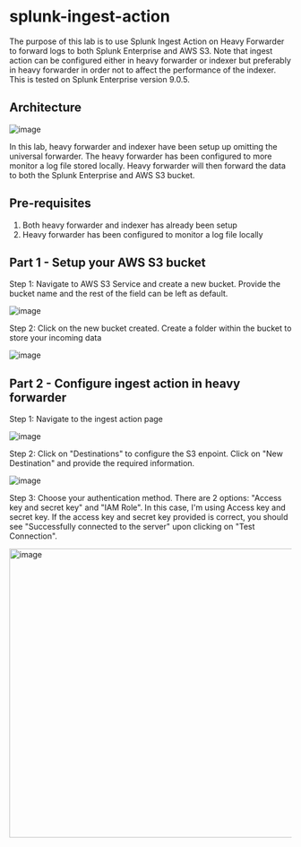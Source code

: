 # splunk-ingest-action
The purpose of this lab is to use Splunk Ingest Action on Heavy Forwarder to forward logs to both Splunk Enterprise and AWS S3. Note that ingest action can be configured either in heavy forwarder or indexer but preferably in heavy forwarder in order not to affect the performance of the indexer. This is tested on Splunk Enterprise version 9.0.5.

## Architecture

![image](https://github.com/cloe-tang/splunk-ingest-action/assets/58005106/5b9ac2cb-41b5-408b-b56b-75a17d138cde)

In this lab, heavy forwarder and indexer have been setup up omitting the universal forwarder. The heavy forwarder has been configured to more monitor a log file stored locally. Heavy forwarder will then forward the data to both the Splunk Enterprise and AWS S3 bucket.

## Pre-requisites
1. Both heavy forwarder and indexer has already been setup
2. Heavy forwarder has been configured to monitor a log file locally

## Part 1 - Setup your AWS S3 bucket
Step 1: Navigate to AWS S3 Service and create a new bucket. Provide the bucket name and the rest of the field can be left as default.

![image](https://github.com/cloe-tang/splunk-ingest-action/assets/58005106/0fd72bc9-4c5f-4128-b03f-217bfecc95c7)

Step 2: Click on the new bucket created. Create a folder within the bucket to store your incoming data

![image](https://github.com/cloe-tang/splunk-ingest-action/assets/58005106/95771a85-cb9e-4acc-a6ed-08fd024e174c)

## Part 2 - Configure ingest action in heavy forwarder

Step 1: Navigate to the ingest action page

![image](https://github.com/cloe-tang/splunk-ingest-action/assets/58005106/e140a227-f999-40f6-88bb-9371fe5ee385)

Step 2: Click on "Destinations" to configure the S3 enpoint. Click on "New Destination" and provide the required information.

![image](https://github.com/cloe-tang/splunk-ingest-action/assets/58005106/bcfb9915-0388-467e-aefd-82ba0135a694)

Step 3: Choose your authentication method. There are 2 options: "Access key and secret key" and "IAM Role". In this case, I'm using Access key and secret key. If the access key and secret key provided is correct, you should see "Successfully connected to the server" upon clicking on "Test Connection".

<img width="516" alt="image" src="https://github.com/cloe-tang/splunk-ingest-action/assets/58005106/e655301d-2622-4402-9bb7-6a01ec7ff153">





